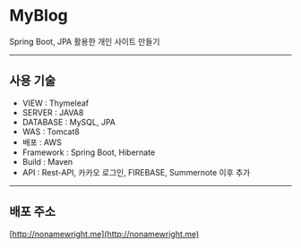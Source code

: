 # MyBlog
Spring Boot, JPA 활용한 개인 사이트 만들기      

<hr />

## 사용 기술
* VIEW : Thymeleaf         
* SERVER : JAVA8    
* DATABASE : MySQL, JPA    
* WAS : Tomcat8    
* 배포 : AWS    
* Framework : Spring Boot, Hibernate
* Build : Maven     
* API : Rest-API, 카카오 로그인, FIREBASE, Summernote 이후 추가

<hr />

## 배포 주소
[http://nonamewright.me](http://nonamewright.me)
